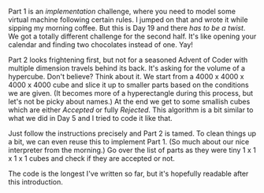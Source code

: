 Part 1 is an _implementation_ challenge, where you need to model some virtual machine following certain rules. I jumped on that and wrote it while sipping my morning coffee. But this is Day 19 and there _has to be a twist_. We got a totally different challenge for the second half. It's like opening your calendar and finding two chocolates instead of one. Yay!

Part 2 looks frightening first, but not for a seasoned Advent of Coder with
multiple dimension travels behind its back. It's asking for the volume of a hypercube. Don't believe? Think about it. We start from a 4000 x 4000 x 4000 x 4000
cube and slice it up to smaller parts based on the conditions we are given. (It becomes more of a hyperectangle during this process, but let's not be picky about names.) At the end we get to some smallish cubes which are either _Accepted_ or fully _Rejected_. This algorithm is a bit 
similar to what we did in Day 5 and I tried to code it like that.

Just follow the instructions precisely and Part 2 is tamed. To clean things up a
bit, we can even reuse this to implement Part 1. (So much about our nice interpreter from the morning.) Go over the list of parts as they were tiny 1 x 1 x 1 x 1 cubes and check if they are accepted or not.

The code is the longest I've written so far, but it's hopefully readable
after this introduction. 

